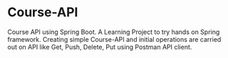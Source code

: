 # Course-API
Course API using Spring Boot.
A Learning Project to try hands on Spring framework. 
Creating simple Course-API and initial operations are carried out on API like Get, Push, Delete, Put using Postman API client.
